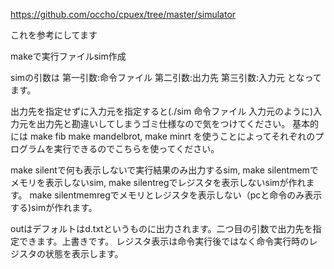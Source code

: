 https://github.com/occho/cpuex/tree/master/simulator

これを参考にしてます

makeで実行ファイルsim作成

simの引数は
第一引数:命令ファイル
第二引数:出力先
第三引数:入力元
となってます。

出力先を指定せずに入力元を指定すると(./sim 命令ファイル 入力元のように)入力元を出力先と勘違いしてしまうゴミ仕様なので気をつけてください。
基本的には
make fib
make mandelbrot,
make minrt
を使うことによってそれぞれのプログラムを実行できるのでこちらを使ってください。

make silentで何も表示しないで実行結果のみ出力するsim,
make silentmemでメモリを表示しないsim,
make silentregでレジスタを表示しないsimが作れます。
make silentmemregでメモリとレジスタを表示しない（pcと命令のみ表示する)simが作れます。

outはデフォルトはd.txtというものに出力されます。二つ目の引数で出力先を指定できます。上書きです。
レジスタ表示は命令実行後ではなく命令実行時のレジスタの状態を表示します。


